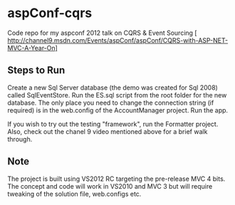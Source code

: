 aspConf-cqrs
============

Code repo for my aspconf 2012 talk on CQRS &amp; Event Sourcing 
[ http://channel9.msdn.com/Events/aspConf/aspConf/CQRS-with-ASP-NET-MVC-A-Year-On]

Steps to Run
------------

Create a new Sql Server database (the demo was created for Sql 2008) called SqlEventStore. 
Run the ES.sql script from the root folder for the new database. 
The only place you need to change the connection string (if required) is in the web.config of the AccountManager project.
Run the app.

If you wish to try out the testing "framework", run the Formatter project.
Also, check out the chanel 9 video mentioned above for a brief walk through.

Note
----
The project is built using VS2012 RC targeting the pre-release MVC 4 bits. The concept and code will work in VS2010 and MVC 3 but will require tweaking of the solution file, web.configs etc.
